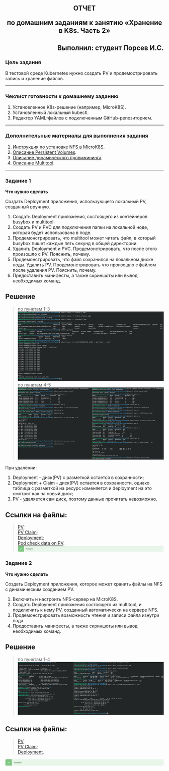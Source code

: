## <p style="text-align: center;">ОТЧЕТ</p> <p style="text-align: center;">по домашним заданиям к занятию «Хранение в K8s. Часть 2»</p>
## <p style="text-align: right;">Выполнил: студент Порсев И.С.</p>


### Цель задания

В тестовой среде Kubernetes нужно создать PV и продемострировать запись и хранение файлов.

------

### Чеклист готовности к домашнему заданию

1. Установленное K8s-решение (например, MicroK8S).
2. Установленный локальный kubectl.
3. Редактор YAML-файлов с подключенным GitHub-репозиторием.

------

### Дополнительные материалы для выполнения задания

1. [Инструкция по установке NFS в MicroK8S](https://microk8s.io/docs/nfs). 
2. [Описание Persistent Volumes](https://kubernetes.io/docs/concepts/storage/persistent-volumes/). 
3. [Описание динамического провижининга](https://kubernetes.io/docs/concepts/storage/dynamic-provisioning/). 
4. [Описание Multitool](https://github.com/wbitt/Network-MultiTool).

------

### Задание 1

**Что нужно сделать**

Создать Deployment приложения, использующего локальный PV, созданный вручную.

1. Создать Deployment приложения, состоящего из контейнеров busybox и multitool.
2. Создать PV и PVC для подключения папки на локальной ноде, которая будет использована в поде.
3. Продемонстрировать, что multitool может читать файл, в который busybox пишет каждые пять секунд в общей директории. 
4. Удалить Deployment и PVC. Продемонстрировать, что после этого произошло с PV. Пояснить, почему.
5. Продемонстрировать, что файл сохранился на локальном диске ноды. Удалить PV.  Продемонстрировать что произошло с файлом после удаления PV. Пояснить, почему.
6. Предоставить манифесты, а также скриншоты или вывод необходимых команд.


## Решение
> по пунктам 1-3
![localImage](./screen_VII.07_1.png)        
> по пунктам 4-5
![localImage](./screen_VII.07_2.png) 

При удалении:
1. Deployment - диск(PV) с разметкой остается в сохранности;
2. Deployment + Claim - диск(PV) остается в сохранности, однако таблица с разметкой на ресурс изменяется и deployment на это смотрит как на новый диск;
3. PV - удаляется сам диск, поэтому данные прочитать невозможно.
  
## Ссылки на файлы:
>[PV](./conf/pv_1.yaml);       
>[PV Claim](./conf/pv-claim_1.yaml);      
>[Deployment](./conf/depl1.yaml);     
>[Pod check data on PV](./conf/check_pv.yaml).         
![localImage](./Yes.png)


### Задание 2

**Что нужно сделать**

Создать Deployment приложения, которое может хранить файлы на NFS с динамическим созданием PV.

1. Включить и настроить NFS-сервер на MicroK8S.
2. Создать Deployment приложения состоящего из multitool, и подключить к нему PV, созданный автоматически на сервере NFS.
3. Продемонстрировать возможность чтения и записи файла изнутри пода. 
4. Предоставить манифесты, а также скриншоты или вывод необходимых команд.


## Решение
> по пунктам 1-4
![localImage](./screen_VII.07_3.png)        

## Ссылки на файлы:
>[PV](./conf/pv-nfs.yaml);       
>[PV Claim](./conf/pv-claim_2.yaml);       
>[Deployment](./conf/depl2.yaml).      

![localImage](./Yes.png)
